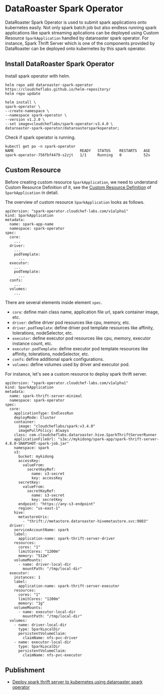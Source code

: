 # DataRoaster Spark Operator

DataRoaster Spark Operator is used to submit spark applications onto kubernetes easily. 
Not only spark batch job but also endless running spark applications like spark streaming aplications can be deployed using Custom Resource `SparkApplication` handled by dataroaster spark operator.
For instance, Spark Thrift Server which is one of the components provided by DataRoaster can be deployed onto kubernetes by this spark operator.

## Install DataRoaster Spark Operator

Install spark operator with helm.
```
helm repo add dataroaster-spark-operator https://cloudcheflabs.github.io/helm-repository/
helm repo update

helm install \
spark-operator \
--create-namespace \
--namespace spark-operator \
--version v1.2.0 \
--set image=cloudcheflabs/spark-operator:v3.4.0 \
dataroaster-spark-operator/dataroastersparkoperator;
```

Check if spark operator is running.
```
kubectl get po -n spark-operator
NAME                              READY   STATUS    RESTARTS   AGE
spark-operator-756fbf4479-s2zjt   1/1     Running   0          52s
```

## Custom Resource
Before creating custom resource `SparkApplication`, we need to understand Custom Resource Definition of it, 
see the [Custom Resource Definition](https://github.com/cloudcheflabs/dataroaster/blob/master/operators/spark/chart/templates/spark-applications.yaml) of `SparkApplication` in detail.

The overview of custom resource `SparkApplication` looks as follows.
```
apiVersion: "spark-operator.cloudchef-labs.com/v1alpha1"
kind: SparkApplication
metadata:
  name: spark-app-name
  namespace: spark-operator
spec:
  core:
    ...
  driver:
    ...
    podTemplate:
      ...
  executor:
    ...
    podTemplate:
      ...
  confs:
    ...
  volumes:
    ...
```

There are several elements inside element `spec`.
* `core`: define main class name, application file url, spark container image, etc.
* `driver`: define driver pod resources like cpu, memory, etc.
* `driver.podTemplate`: define driver pod template resources like affinity, tolerations, nodeSelector, etc.
* `executor`: define executor pod resources like cpu, memory, executor instance count, etc.
* `executor.podTemplate`: define executor pod template resources like affinity, tolerations, nodeSelector, etc.
* `confs`: define additional spark configurations.
* `volumes`: define volumes used by driver and executor pod.


For instance, let's see a custom resource to deploy spark thrift server.
```
apiVersion: "spark-operator.cloudchef-labs.com/v1alpha1"
kind: SparkApplication
metadata:
  name: spark-thrift-server-minimal
  namespace: spark-operator
spec:
  core:
    applicationType: EndlessRun
    deployMode: Cluster
    container:
      image: "cloudcheflabs/spark:v3.4.0"
      imagePullPolicy: Always
    class: com.cloudcheflabs.dataroaster.hive.SparkThriftServerRunner
    applicationFileUrl: "s3a://mykidong/spark-app/spark-thrift-server-4.8.0-SNAPSHOT-spark-job.jar"
    namespace: spark
    s3:
      bucket: mykidong
      accessKey:
        valueFrom:
          secretKeyRef:
            name: s3-secret
            key: accessKey
      secretKey:
        valueFrom:
          secretKeyRef:
            name: s3-secret
            key: secretKey
      endpoint: "https://any-s3-endpoint"
      region: "us-east-1"
    hive:
      metastoreUris:
        - "thrift://metastore.dataroaster-hivemetastore.svc:9083"
  driver:
    serviceAccountName: spark
    label:
      application-name: spark-thrift-server-driver
    resources:
      cores: "1"
      limitCores: "1200m"
      memory: "512m"
    volumeMounts:
      - name: driver-local-dir
        mountPath: "/tmp/local-dir"
  executor:
    instances: 1
    label:
      application-name: spark-thrift-server-executor
    resources:
      cores: "1"
      limitCores: "1200m"
      memory: "1g"
    volumeMounts:
      - name: executor-local-dir
        mountPath: "/tmp/local-dir"
  volumes:
    - name: driver-local-dir
      type: SparkLocalDir
      persistentVolumeClaim:
        claimName: nfs-pvc-driver
    - name: executor-local-dir
      type: SparkLocalDir
      persistentVolumeClaim:
        claimName: nfs-pvc-executor
```



## Publishment

* [Deploy spark thrift server to kubernetes using dataroaster spark operator](https://mykidong.medium.com/hive-on-spark-with-spark-operator-9a43ea7ebe06)

